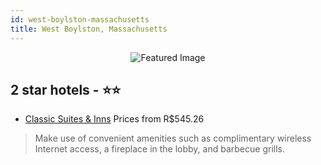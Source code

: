 ```yaml
---
id: west-boylston-massachusetts
title: West Boylston, Massachusetts
---
```


<center><img src="https://i.travelapi.com/hotels/2000000/1150000/1148900/1148868/384b01ad_b.jpg" alt="Featured Image" /></center>


##  2 star hotels - ⭐️⭐️

-    [Classic Suites & Inns](https://us.hurb.com/hotels/west-boylston/classic-suites-inns-JNP-JP415948?cmp=18055) Prices from R$545.26
   > Make use of convenient amenities such as complimentary wireless Internet access, a fireplace in the lobby, and barbecue grills.
